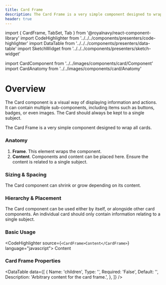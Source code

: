 ```yaml
---
title: Card Frame
description: The Card Frame is a very simple component designed to wrap all cards.
header: true
---
```



import { CardFrame, TabSet, Tab } from '@royalnavy/react-component-library'
import CodeHighlighter from '../../../components/presenters/code-highlighter'
import DataTable from '../../../components/presenters/data-table'
import SketchWidget from '../../../components/presenters/sketch-widget'

import CardComponent from '../../images/components/card/Component'
import CardAnatomy from '../../images/components/card/Anatomy'


# Overview
The Card component is a visual way of displaying information and actions. It can contain multiple sub-components, including items such as buttons, badges, or even images. The Card should always be kept to a single subject.

The Card Frame is a very simple component designed to wrap all cards.

<CardComponent />


<TabSet>
<Tab title="Design">

<SketchWidget name="Card" href="/standards-toolkit.sketch" />

### Anatomy
<CardAnatomy />

1. **Frame**. This element wraps the component.
2. **Content**. Components and content can be placed here. Ensure the content is related to a single subject.

### Sizing & Spacing
The Card component can shrink or grow depending on its content.

### Hierarchy & Placement
The Card component can be used either by itself, or alongside other card components. An individual card should only contain information relating to a single subject.


</Tab>

<Tab title="Develop">

### Basic Usage
<CodeHighlighter source={`<CardFrame>Content</CardFrame>`} language="javascript">
  <CardFrame>Content</CardFrame>
</CodeHighlighter>

### Card Frame Properties
<DataTable data={[
  {
    Name: 'children',
    Type: '',
    Required: 'False',
    Default: '',
    Description: 'Arbitrary content for the card frame.',
  },
]} />

</Tab>
</TabSet>
